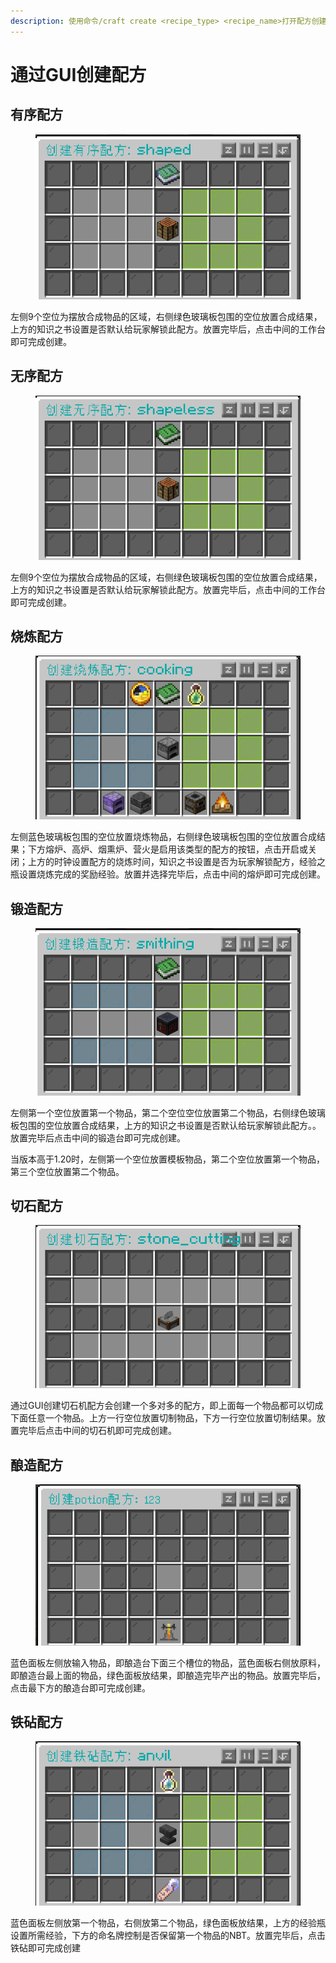 ```yaml
---
description: 使用命令/craft create <recipe_type> <recipe_name>打开配方创建页面
---
```


# 通过GUI创建配方

## 有序配方

<figure><img src="../.gitbook/assets/image (9).png" alt=""><figcaption></figcaption></figure>

左侧9个空位为摆放合成物品的区域，右侧绿色玻璃板包围的空位放置合成结果，上方的知识之书设置是否默认给玩家解锁此配方。放置完毕后，点击中间的工作台即可完成创建。

## 无序配方

<figure><img src="../.gitbook/assets/image (11).png" alt=""><figcaption></figcaption></figure>

左侧9个空位为摆放合成物品的区域，右侧绿色玻璃板包围的空位放置合成结果，上方的知识之书设置是否默认给玩家解锁此配方。放置完毕后，点击中间的工作台即可完成创建。

## 烧炼配方

<figure><img src="../.gitbook/assets/image (12).png" alt=""><figcaption></figcaption></figure>

左侧蓝色玻璃板包围的空位放置烧炼物品，右侧绿色玻璃板包围的空位放置合成结果；下方熔炉、高炉、烟熏炉、营火是启用该类型的配方的按钮，点击开启或关闭；上方的时钟设置配方的烧炼时间，知识之书设置是否为玩家解锁配方，经验之瓶设置烧炼完成的奖励经验。放置并选择完毕后，点击中间的熔炉即可完成创建。

## 锻造配方

<figure><img src="../.gitbook/assets/image (13).png" alt=""><figcaption></figcaption></figure>

左侧第一个空位放置第一个物品，第二个空位空位放置第二个物品，右侧绿色玻璃板包围的空位放置合成结果，上方的知识之书设置是否默认给玩家解锁此配方。。放置完毕后点击中间的锻造台即可完成创建。

当版本高于1.20时，左侧第一个空位放置模板物品，第二个空位放置第一个物品，第三个空位放置第二个物品。

## 切石配方

<figure><img src="../.gitbook/assets/image (15).png" alt=""><figcaption></figcaption></figure>

通过GUI创建切石机配方会创建一个多对多的配方，即上面每一个物品都可以切成下面任意一个物品。上方一行空位放置切制物品，下方一行空位放置切制结果。放置完毕后点击中间的切石机即可完成创建。

## 酿造配方

<figure><img src="../.gitbook/assets/image (6).png" alt="" width="522"><figcaption></figcaption></figure>

蓝色面板左侧放输入物品，即酿造台下面三个槽位的物品，蓝色面板右侧放原料，即酿造台最上面的物品，绿色面板放结果，即酿造完毕产出的物品。放置完毕后，点击最下方的酿造台即可完成创建。

## 铁砧配方

<figure><img src="../.gitbook/assets/image (16).png" alt=""><figcaption></figcaption></figure>

蓝色面板左侧放第一个物品，右侧放第二个物品，绿色面板放结果，上方的经验瓶设置所需经验，下方的命名牌控制是否保留第一个物品的NBT。放置完毕后，点击铁砧即可完成创建
